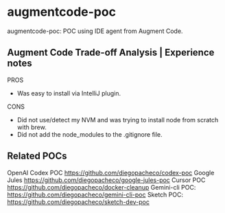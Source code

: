 # augmentcode-poc

augmentcode-poc: POC using IDE agent from Augment Code.

## Augment Code Trade-off Analysis | Experience notes

PROS
 * Was easy to install via IntelliJ plugin.

CONS
 * Did not use/detect my NVM and was trying to install node from scratch with brew.
 * Did not add the node_modules to the .gitignore file.

## Related POCs

OpenAI Codex POC https://github.com/diegopacheco/codex-poc
Google Jules https://github.com/diegopacheco/google-jules-poc
Cursor POC https://github.com/diegopacheco/docker-cleanup
Gemini-cli POC: https://github.com/diegopacheco/gemini-cli-poc
Sketch POC: https://github.com/diegopacheco/sketch-dev-poc